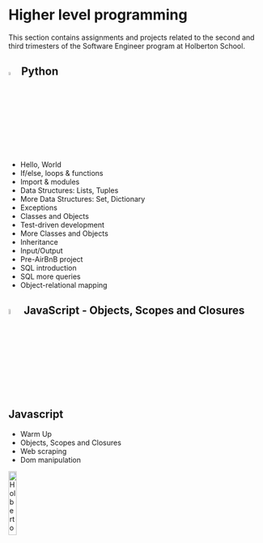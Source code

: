 # Higher level programming
This section contains assignments and projects related to the second and third trimesters of the Software Engineer program at Holberton School.

## <a  href="https://www.python.org/"> <img src="https://upload.wikimedia.org/wikipedia/commons/thumb/1/1f/Python_logo_01.svg/800px-Python_logo_01.svg.png" alt="Python Language" width=4% heigth=4% ></img></a> Python

-   Hello, World
-   If/else, loops & functions
-   Import & modules
-   Data Structures: Lists, Tuples
-   More Data Structures: Set, Dictionary
-   Exceptions
-   Classes and Objects
-   Test-driven development
-   More Classes and Objects
-   Inheritance
-   Input/Output
-   Pre-AirBnB project
-   SQL introduction
-   SQL more queries
-   Object-relational mapping

## <a  href="https://www.python.org/"> <img src="https://upload.wikimedia.org/wikipedia/commons/3/3b/Javascript_Logo.png" alt="JS Language" width=5%></img></a> JavaScript - Objects, Scopes and Closures Javascript 

-   Warm Up
-   Objects, Scopes and Closures
-  Web scraping
-  Dom manipulation

<a> <img src="https://apply.holbertonschool.com/holberton-logo.png" alt="Holberton logo" width=18% heigth=18% ></img></a>

